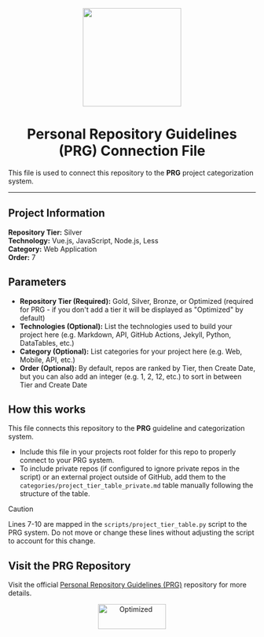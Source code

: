 <div align="center">
    <a href="https://github.com/scottgriv/PRG-Personal-Repository-Guidelines" target="_blank">
        <img src="https://github.com/scottgriv/PRG-Personal-Repository-Guidelines/raw/main/docs/images/PRG.png" width="200" height="200"/>
    </a>
</div>

<h1 align="center">Personal Repository Guidelines (PRG) Connection File</h1>

This file is used to connect this repository to the **PRG** project categorization system.

---------------

## Project Information

**Repository Tier:** Silver <br>
**Technology:** Vue.js, JavaScript, Node.js, Less <br>
**Category:** Web Application <br>
**Order:** 7 <br>

## Parameters

- **Repository Tier (Required):** Gold, Silver, Bronze, or Optimized (required for PRG - if you don't add a tier it will be displayed as "Optimized" by default)
- **Technologies (Optional):** List the technologies used to build your project here (e.g. Markdown, API, GitHub Actions, Jekyll, Python, DataTables, etc.)
- **Category (Optional):** List categories for your project here (e.g. Web, Mobile, API, etc.)
- **Order (Optional):** By default, repos are ranked by Tier, then Create Date, but you can also add an integer (e.g. 1, 2, 12, etc.) to sort in between Tier and Create Date

## How this works

This file connects this repository to the **PRG** guideline and categorization system.
- Include this file in your projects root folder for this repo to properly connect to your PRG system.
- To include private repos (if configured to ignore private repos in the script) or an external project outside of GitHub, add them to the `categories/project_tier_table_private.md` table manually following the structure of the table.

> [!CAUTION]
> Lines 7-10 are mapped in the `scripts/project_tier_table.py` script to the PRG system. Do not move or change these lines without adjusting the script to account for this change.

## Visit the PRG Repository

Visit the official [Personal Repository Guidelines (PRG)](https://github.com/scottgriv/PRG-Personal-Repository-Guidelines) repository for more details.

<p align="center">
    <a href="https://github.com/scottgriv/PRG-Personal-Repository-Guidelines" target="_blank">
        <img src="https://github.com/scottgriv/PRG-Personal-Repository-Guidelines/raw/main/docs/images/prg_optimized.png" alt="Optimized" width="138" height="51" />
    </a>
</p>  